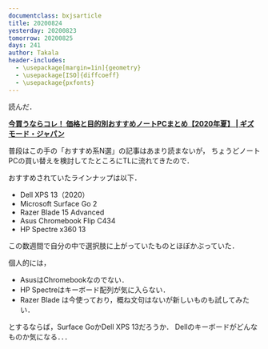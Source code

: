 ```yaml
---
documentclass: bxjsarticle
title: 20200824
yesterday: 20200823
tomorrow: 20200825
days: 241
author: Takala
header-includes:
  - \usepackage[margin=1in]{geometry}
  - \usepackage[ISO]{diffcoeff}
  - \usepackage{pxfonts}
---
```



読んだ．


**[今買うならコレ！ 価格と目的別おすすめノートPCまとめ【2020年夏】 | ギズモード・ジャパン](https://www.gizmodo.jp/2020/08/gizmodo-us-buyers-guide-laptops-2020-summer.html)**



普段はこの手の「おすすめ系N選」の記事はあまり読まないが，
ちょうどノートPCの買い替えを検討してたところにTLに流れてきたので．


おすすめされていたラインナップは以下．


* Dell XPS 13（2020）
* Microsoft Surface Go 2
* Razer Blade 15 Advanced
* Asus Chromebook Flip C434
* HP Spectre x360 13


この数週間で自分の中で選択肢に上がっていたものとほぼかぶっていた．


個人的には，

* AsusはChromebookなのでない．
* HP Spectreはキーボード配列が気に入らない．
* Razer Blade は今使っており，概ね文句はないが新しいものも試してみたい．


とするならば，Surface GoかDell XPS 13だろうか．
Dellのキーボードがどんなものか気になる．．．